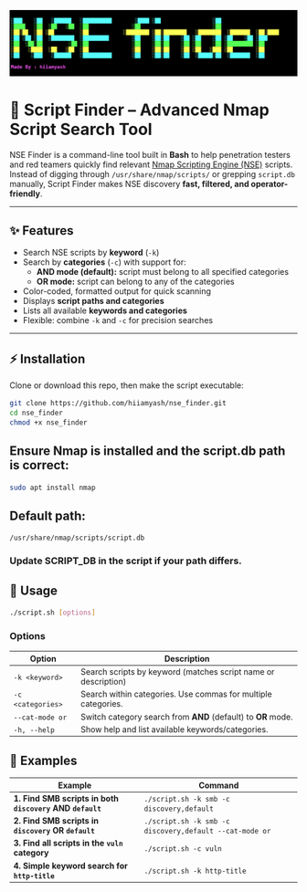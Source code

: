 ![Script Finder Banner](banner.png)

# 🔎 Script Finder – Advanced Nmap Script Search Tool

NSE Finder is a command-line tool built in **Bash** to help penetration testers and red teamers quickly find relevant [Nmap Scripting Engine (NSE)](https://nmap.org/book/nse.html) scripts.  
Instead of digging through `/usr/share/nmap/scripts/` or grepping `script.db` manually, Script Finder makes NSE discovery **fast, filtered, and operator-friendly**.

---

## ✨ Features

- Search NSE scripts by **keyword** (`-k`)  
- Search by **categories** (`-c`) with support for:
  - **AND mode (default):** script must belong to all specified categories
  - **OR mode:** script can belong to any of the categories
- Color-coded, formatted output for quick scanning
- Displays **script paths and categories**
- Lists all available **keywords and categories**
- Flexible: combine `-k` and `-c` for precision searches

---

## ⚡ Installation

Clone or download this repo, then make the script executable:

```bash
git clone https://github.com/hiiamyash/nse_finder.git
cd nse_finder
chmod +x nse_finder
```
## Ensure Nmap is installed and the script.db path is correct:

```bash
sudo apt install nmap
```
## Default path:

```
/usr/share/nmap/scripts/script.db
```
### Update SCRIPT_DB in the script if your path differs.

## 🚀 Usage

```bash
./script.sh [options]
```
### Options

| Option            | Description                                                                 |
|-------------------|-----------------------------------------------------------------------------|
| `-k <keyword>`    | Search scripts by keyword (matches script name or description)              |
| `-c <categories>` | Search within categories. Use commas for multiple categories.               |
| `--cat-mode or`   | Switch category search from **AND** (default) to **OR** mode.               |
| `-h, --help`      | Show help and list available keywords/categories.                           |

## 🎯 Examples

| Example | Command                                                                 |
|---------|-------------------------------------------------------------------------|
| **1. Find SMB scripts in both `discovery` AND `default`** | `./script.sh -k smb -c discovery,default` |
| **2. Find SMB scripts in `discovery` OR `default`**       | `./script.sh -k smb -c discovery,default --cat-mode or` |
| **3. Find all scripts in the `vuln` category**            | `./script.sh -c vuln` |
| **4. Simple keyword search for `http-title`**             | `./script.sh -k http-title` |


